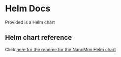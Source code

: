 # Helm Docs

Provided is a Helm chart

## Helm chart reference

Click [here for the readme for the NanoMon Helm chart](./nanomon/)